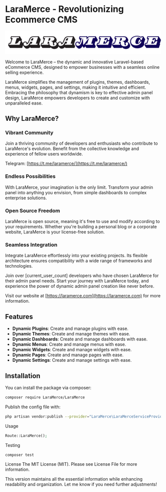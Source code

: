 # LaraMerce - Revolutionizing Ecommerce CMS

![LaraMerce Banner](public/images/LaraLMerce_github_banner.png)

Welcome to LaraMerce – the dynamic and innovative Laravel-based eCommerce CMS, designed to empower businesses with a seamless online selling experience.

LaraMerce simplifies the management of plugins, themes, dashboards, menus, widgets, pages, and settings, making it intuitive and efficient. Embracing the philosophy that dynamism is key to effective admin panel design, LaraMerce empowers developers to create and customize with unparalleled ease.

## Why LaraMerce?

### Vibrant Community
Join a thriving community of developers and enthusiasts who contribute to LaraMerce's evolution. Benefit from the collective knowledge and experience of fellow users worldwide.

Telegram: [https://t.me/laramerce/](https://t.me/laramerce/)


### Endless Possibilities
With LaraMerce, your imagination is the only limit. Transform your admin panel into anything you envision, from simple dashboards to complex enterprise solutions.

### Open Source Freedom
LaraMerce is open source, meaning it's free to use and modify according to your requirements. Whether you're building a personal blog or a corporate website, LaraMerce is your license-free solution.

### Seamless Integration
Integrate LaraMerce effortlessly into your existing projects. Its flexible architecture ensures compatibility with a wide range of frameworks and technologies.

Join over [current_user_count] developers who have chosen LaraMerce for their admin panel needs. Start your journey with LaraMerce today, and experience the power of dynamic admin panel creation like never before.

Visit our website at [https://laramerce.com](https://laramerce.com) for more information.

## Features

- **Dynamic Plugins**: Create and manage plugins with ease.
- **Dynamic Themes**: Create and manage themes with ease.
- **Dynamic Dashboards**: Create and manage dashboards with ease.
- **Dynamic Menus**: Create and manage menus with ease.
- **Dynamic Widgets**: Create and manage widgets with ease.
- **Dynamic Pages**: Create and manage pages with ease.
- **Dynamic Settings**: Create and manage settings with ease.

## Installation

You can install the package via composer:

```bash
composer require LaraMerce/LaraMerce
```

Publish the config file with:

```bash
php artisan vendor:publish --provider="LaraMerce\LaraMerceServiceProvider" --tag="config"
```

Usage

```php
Route::LaraMerce();
```
Testing
```bash
composer test
```

License
The MIT License (MIT). Please see License File for more information.


This version maintains all the essential information while enhancing readability and organization. Let me know if you need further adjustments!





